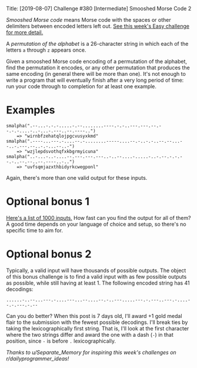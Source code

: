 Title: [2019-08-07] Challenge #380 [Intermediate] Smooshed Morse Code 2

*Smooshed Morse code* means Morse code with the spaces or other delimiters between encoded letters left out. [See this week's Easy challenge for more detail.](https://www.reddit.com/r/dailyprogrammer/comments/cmd1hb/20190805_challenge_380_easy_smooshed_morse_code_1/)

A *permutation of the alphabet* is a 26-character string in which each of the letters `a` through `z` appears once.

Given a smooshed Morse code encoding of a permutation of the alphabet, find the permutation it encodes, or any other permutation that produces the same encoding (in general there will be more than one). It's not enough to write a program that will eventually finish after a very long period of time: run your code through to completion for at least one example.

# Examples

    smalpha(".--...-.-.-.....-.--........----.-.-..---.---.--.--.-.-....-..-...-.---..--.----..")
        => "wirnbfzehatqlojpgcvusyxkmd"
    smalpha(".----...---.-....--.-........-----....--.-..-.-..--.--...--..-.---.--..-.-...--..-")
        => "wzjlepdsvothqfxkbgrmyicuna"
    smalpha("..-...-..-....--.---.---.---..-..--....-.....-..-.--.-.-.--.-..--.--..--.----..-..")
        => "uvfsqmjazxthbidyrkcwegponl"

Again, there's more than one valid output for these inputs.

# Optional bonus 1

[Here's a list of 1000 inputs.](https://gist.github.com/cosmologicon/415be8987a24a3abd07ba1dddc3cf389#file-smorse2-bonus1-in) How fast can you find the output for all of them? A good time depends on your language of choice and setup, so there's no specific time to aim for.

# Optional bonus 2

Typically, a valid input will have thousands of possible outputs. The object of this bonus challenge is to find a valid input with as few possible outputs as possible, while still having at least 1. The following encoded string has 41 decodings:

    ......-..--...---.-....---...--....--.-..---.....---.-.---..---.-....--.-.---.-.--

Can you do better? When this post is 7 days old, I'll award +1 gold medal flair to the submission with the fewest possible decodings. I'll break ties by taking the lexicographically first string. That is, I'll look at the first character where the two strings differ and award the one with a dash (`-`) in that position, since `-` is before `.` lexicographically.

*Thanks to u/Separate_Memory for inspiring this week's challenges on r/dailyprogrammer_ideas!*
